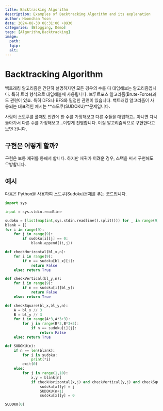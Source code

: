 ```yaml
---
title: Backtracking Algorithm
description: Examples of Backtracking Algorithm and its explanation
author: Hoonchan Yoon
date: 2024-08-30 00:31:00 +0930
categories: [Blogging, Demo]
tags: [Algorithm,Backtracking]
image:
  path: 
  lqip: 
  alt: 
---
```


# Backtracking Algorithm

백트래킹 알고리즘은 간단히 설명하자면 모든 경우의 수를 다 대입해보는 알고리즘입니다. 특히 트리 형식으로 대입해볼때 사용됩니다. 브루트포스 알고리즘(Brute-Force)과도 관련이 있죠. 특히 DFS나 BFS와 밀접한 관련이 있습니다. 백트래킹 알고리즘이 사용되는 대표적인 예시는 **스도쿠(SUDOKU)**문제입니다. 

사람이 스도쿠를 풀때도 빈칸에 한 수를 가정해보고 다른 수들을 대입하고...아니면 다시 돌아가서 다른 수를 가정해보고...이렇게 진행합니다. 이걸 알고리즘적으로 구현한다고 보면 됩니다. 

## 구현은 어떻게 할까?

구현은 보통 재귀를 통해서 합니다. 하지만 재귀가 어려운 경우, 스택을 써서 구현해도 무방합니다.

## 예시

다음은 Python을 사용하여 스도쿠(Sudoku)문제를 푸는 코드입니다.

```python
import sys

input = sys.stdin.readline

sudoku = [list(map(int,sys.stdin.readline().split())) for _ in range(9)]
blank = []
for i in range(9):
    for j in range(9):
        if sudoku[i][j] == 0:
            blank.append((i,j))

def checkHorizontal(bl_x,n):
    for i in range(9):
        if n == sudoku[bl_x][i]:
            return False
    else: return True

def checkVertical(bl_y,n):
    for i in range(9):
        if n == sudoku[i][bl_y]:
            return False
    else: return True

def checkSquare(bl_x,bl_y,n):
    A = bl_x // 3
    B = bl_y // 3
    for i in range(A*3,A*3+3):
        for j in range(B*3,B*3+3):
            if n == sudoku[i][j]:
                return False
    else: return True

def SUDOKU(n):
    if n == len(blank):
        for i in sudoku:
            print(*i)
        exit(0)
    else:
        for j in range(1,10):
            x,y = blank[n]
            if checkHorizontal(x,j) and checkVertical(y,j) and checkSquare(x,y,j):
                sudoku[x][y] = j
                SUDOKU(n+1)
                sudoku[x][y] = 0

SUDOKU(0)
```